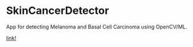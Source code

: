 # SkinCancerDetector
App for detecting Melanoma and Basal Cell Carcinoma using OpenCV/ML.

[link!](http://joeazar.github.io/SkinCancerDetector/index.html)
